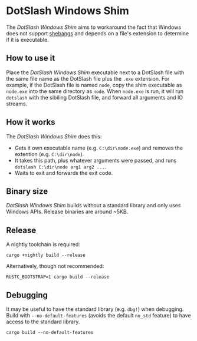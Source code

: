 # DotSlash Windows Shim

The _DotSlash Windows Shim_ aims to workaround the fact that Windows does not
support [shebangs](<https://en.wikipedia.org/wiki/Shebang_(Unix)>) and depends
on a file's extension to determine if it is executable.

## How to use it

Place the _DotSlash Windows Shim_ executable next to a DotSlash file with the
same file name as the DotSlash file plus the `.exe` extension. For example, if
the DotSlash file is named `node`, copy the shim executable as `node.exe` into
the same directory as `node`. When `node.exe` is run, it will run `dotslash`
with the sibiling DotSlash file, and forward all arguments and IO streams.

## How it works

The _DotSlash Windows Shim_ does this:

- Gets it own executable name (e.g. `C:\dir\node.exe`) and removes the extention
  (e.g. `C:\dir\node`).
- It takes this path, plus whatever arguments were passed, and runs
  `dotslash C:\dir\node arg1 arg2 ...`.
- Waits to exit and forwards the exit code.

## Binary size

_DotSlash Windows Shim_ builds without a standard library and only uses Windows
APIs. Release binaries are around ~5KB.

## Release

A nightly toolchain is required:

```shell
cargo +nightly build --release
```

Alternatively, though not recommended:

```shell
RUSTC_BOOTSTRAP=1 cargo build --release
```

## Debugging

It may be useful to have the standard library (e.g. `dbg!`) when debugging.
Build with `--no-default-features` (avoids the default `no_std` feature) to have
access to the standard library.

```shell
cargo build --no-default-features
```
